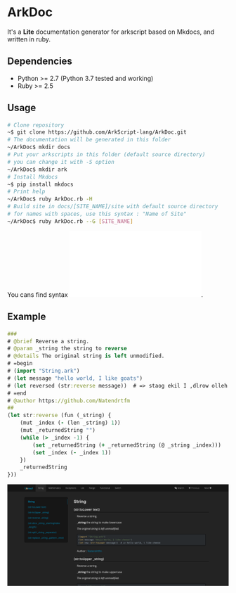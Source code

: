 # ArkDoc

It's a **Lite** documentation generator for arkscript based on Mkdocs, and written in ruby.


## Dependencies

* Python >= 2.7 (Python 3.7 tested and working)
* Ruby >= 2.5

## Usage

```bash
# Clone repository
~$ git clone https://github.com/ArkScript-lang/ArkDoc.git
# The documentation will be generated in this folder
~/ArkDoc$ mkdir docs
# Put your arkscripts in this folder (default source directory)
# you can change it with -S option
~/ArkDoc$ mkdir ark
# Install Mkdocs
~$ pip install mkdocs
# Print help
~/ArkDoc$ ruby ArkDoc.rb -H
# Build site in docs/[SITE_NAME]/site with default source directory
# for names with spaces, use this syntax : "Name of Site"
~/ArkDoc$ ruby ArkDoc.rb --G [SITE_NAME]
```
You cans find syntax ![here](./Syntax.md).

## Example
```clojure
###
# @brief Reverse a string.
# @param _string the string to reverse
# @details The original string is left unmodified.
# =begin
# (import "String.ark")
# (let message "hello world, I like goats")
# (let reversed (str:reverse message))  # => staog ekil I ,dlrow olleh
# =end
# @author https://github.com/Natendrtfm
##
(let str:reverse (fun (_string) {
    (mut _index (- (len _string) 1))
    (mut _returnedString "")
    (while (> _index -1) {
        (set _returnedString (+ _returnedString (@ _string _index)))
        (set _index (- _index 1))
    })
    _returnedString
}))
```

![string](./images/example.png)